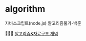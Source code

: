# algorithm
자바스크립트(node.js) 알고리즘풀기-백준

👩🏻‍💻 [알고리즘&자료구조 개념](https://github.com/heejinsung/algorithm/blob/master/%EC%95%8C%EA%B3%A0%EB%A6%AC%EC%A6%98%26%EC%9E%90%EB%A3%8C%EA%B5%AC%EC%A1%B0.md)

